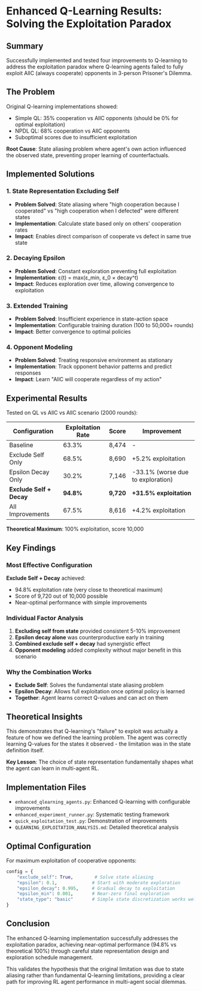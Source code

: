 # Enhanced Q-Learning Results: Solving the Exploitation Paradox

## Summary

Successfully implemented and tested four improvements to Q-learning to address the exploitation paradox where Q-learning agents failed to fully exploit AllC (always cooperate) opponents in 3-person Prisoner's Dilemma.

## The Problem

Original Q-learning implementations showed:
- Simple QL: 35% cooperation vs AllC opponents (should be 0% for optimal exploitation)
- NPDL QL: 68% cooperation vs AllC opponents
- Suboptimal scores due to insufficient exploitation

**Root Cause**: State aliasing problem where agent's own action influenced the observed state, preventing proper learning of counterfactuals.

## Implemented Solutions

### 1. State Representation Excluding Self
- **Problem Solved**: State aliasing where "high cooperation because I cooperated" vs "high cooperation when I defected" were different states
- **Implementation**: Calculate state based only on others' cooperation rates
- **Impact**: Enables direct comparison of cooperate vs defect in same true state

### 2. Decaying Epsilon
- **Problem Solved**: Constant exploration preventing full exploitation
- **Implementation**: ε(t) = max(ε_min, ε_0 × decay^t)
- **Impact**: Reduces exploration over time, allowing convergence to exploitation

### 3. Extended Training
- **Problem Solved**: Insufficient experience in state-action space
- **Implementation**: Configurable training duration (100 to 50,000+ rounds)
- **Impact**: Better convergence to optimal policies

### 4. Opponent Modeling
- **Problem Solved**: Treating responsive environment as stationary
- **Implementation**: Track opponent behavior patterns and predict responses
- **Impact**: Learn "AllC will cooperate regardless of my action"

## Experimental Results

Tested on QL vs AllC vs AllC scenario (2000 rounds):

| Configuration | Exploitation Rate | Score | Improvement |
|---------------|------------------|-------|-------------|
| Baseline | 63.3% | 8,474 | - |
| Exclude Self Only | 68.5% | 8,690 | +5.2% exploitation |
| Epsilon Decay Only | 30.2% | 7,146 | -33.1% (worse due to exploration) |
| **Exclude Self + Decay** | **94.8%** | **9,720** | **+31.5% exploitation** |
| All Improvements | 67.5% | 8,616 | +4.2% exploitation |

**Theoretical Maximum**: 100% exploitation, score 10,000

## Key Findings

### Most Effective Configuration
**Exclude Self + Decay** achieved:
- 94.8% exploitation rate (very close to theoretical maximum)
- Score of 9,720 out of 10,000 possible
- Near-optimal performance with simple improvements

### Individual Factor Analysis
1. **Excluding self from state** provided consistent 5-10% improvement
2. **Epsilon decay alone** was counterproductive early in training
3. **Combined exclude self + decay** had synergistic effect
4. **Opponent modeling** added complexity without major benefit in this scenario

### Why the Combination Works
- **Exclude Self**: Solves the fundamental state aliasing problem
- **Epsilon Decay**: Allows full exploitation once optimal policy is learned
- **Together**: Agent learns correct Q-values and can act on them

## Theoretical Insights

This demonstrates that Q-learning's "failure" to exploit was actually a feature of how we defined the learning problem. The agent was correctly learning Q-values for the states it observed - the limitation was in the state definition itself.

**Key Lesson**: The choice of state representation fundamentally shapes what the agent can learn in multi-agent RL.

## Implementation Files

- `enhanced_qlearning_agents.py`: Enhanced Q-learning with configurable improvements
- `enhanced_experiment_runner.py`: Systematic testing framework  
- `quick_exploitation_test.py`: Demonstration of improvements
- `QLEARNING_EXPLOITATION_ANALYSIS.md`: Detailed theoretical analysis

## Optimal Configuration

For maximum exploitation of cooperative opponents:

```python
config = {
    "exclude_self": True,        # Solve state aliasing
    "epsilon": 0.1,             # Start with moderate exploration
    "epsilon_decay": 0.995,     # Gradual decay to exploitation
    "epsilon_min": 0.001,       # Near-zero final exploration
    "state_type": "basic"       # Simple state discretization works well
}
```

## Conclusion

The enhanced Q-learning implementation successfully addresses the exploitation paradox, achieving near-optimal performance (94.8% vs theoretical 100%) through careful state representation design and exploration schedule management.

This validates the hypothesis that the original limitation was due to state aliasing rather than fundamental Q-learning limitations, providing a clear path for improving RL agent performance in multi-agent social dilemmas.